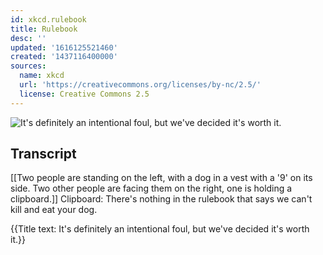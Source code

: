 ```yaml
---
id: xkcd.rulebook
title: Rulebook
desc: ''
updated: '1616125521460'
created: '1437116400000'
sources:
  name: xkcd
  url: 'https://creativecommons.org/licenses/by-nc/2.5/'
  license: Creative Commons 2.5
---
```

![It's definitely an intentional foul, but we've decided it's worth it.](https://imgs.xkcd.com/comics/rulebook.png)

## Transcript
[[Two people are standing on the left, with a dog in a vest with a '9' on its side. Two other people are facing them on the right, one is holding a clipboard.]]
Clipboard: There's nothing in the rulebook that says we can't kill and eat your dog.

{{Title text: It's definitely an intentional foul, but we've decided it's worth it.}}
